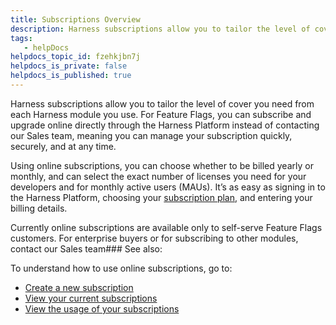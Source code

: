 ```yaml
---
title: Subscriptions Overview
description: Harness subscriptions allow you to tailor the level of cover you need from each Harness module you use. For Feature Flags, you can subscribe and upgrade online directly through the Harness Platform i…
tags: 
   - helpDocs
helpdocs_topic_id: fzehkjbn7j
helpdocs_is_private: false
helpdocs_is_published: true
---
```


Harness subscriptions allow you to tailor the level of cover you need from each Harness module you use. For Feature Flags, you can subscribe and upgrade online directly through the Harness Platform instead of contacting our Sales team, meaning you can manage your subscription quickly, securely, and at any time. 

Using online subscriptions, you can choose whether to be billed yearly or monthly, and can select the exact number of licenses you need for your developers and for monthly active users (MAUs). It’s as easy as signing in to the Harness Platform, choosing your [subscription plan](/article/wybv4q7ux2-available-plans-for-feature-flags), and entering your billing details.  

Currently online subscriptions are available only to self-serve Feature Flags customers. For enterprise buyers or for subscribing to other modules, contact our Sales team### See also:

To understand how to use online subscriptions, go to:

* [Create a new subscription](/article/0ft20zs6bm-create-a-new-subscription)
* [View your current subscriptions](/article/9d9x7m8xw8-view-your-current-subscriptions)
* [View the usage of your subscriptions](/article/ugsve8t4d9-view-the-usage-of-your-subscriptions)

